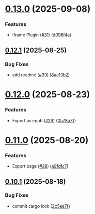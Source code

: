 # [0.13.0](https://github.com/hackthefutureofeducation/ketabak/compare/v0.12.1...v0.13.0) (2025-09-08)


### Features

* Iframe Plugin ([#31](https://github.com/hackthefutureofeducation/ketabak/issues/31)) ([d098f4a](https://github.com/hackthefutureofeducation/ketabak/commit/d098f4a16f5126e2baedb0ac08693f296845b54e))



## [0.12.1](https://github.com/hackthefutureofeducation/ketabak/compare/v0.12.0...v0.12.1) (2025-08-25)


### Bug Fixes

* add readme ([#30](https://github.com/hackthefutureofeducation/ketabak/issues/30)) ([8ac10b2](https://github.com/hackthefutureofeducation/ketabak/commit/8ac10b2656c1fe0c53fa7d17af3d44192b373d9e))



# [0.12.0](https://github.com/hackthefutureofeducation/ketabak/compare/v0.11.0...v0.12.0) (2025-08-23)


### Features

* Export as epub ([#29](https://github.com/hackthefutureofeducation/ketabak/issues/29)) ([0b78a71](https://github.com/hackthefutureofeducation/ketabak/commit/0b78a71bd356349a671248e2930eacdb2648901d))



# [0.11.0](https://github.com/hackthefutureofeducation/ketabak/compare/v0.10.1...v0.11.0) (2025-08-20)


### Features

* Export page ([#28](https://github.com/hackthefutureofeducation/ketabak/issues/28)) ([a9fdfc7](https://github.com/hackthefutureofeducation/ketabak/commit/a9fdfc76b8eef03be8fa93db6139437b6eecb6eb))



## [0.10.1](https://github.com/hackthefutureofeducation/ketabak/compare/v0.10.0...v0.10.1) (2025-08-18)


### Bug Fixes

* commit cargo lock ([2c5ee7f](https://github.com/hackthefutureofeducation/ketabak/commit/2c5ee7f8da3c029604bb7ef18ff57b83c9201ace))



